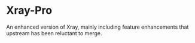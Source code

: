 # Xray-Pro
An enhanced version of Xray, mainly including feature enhancements that upstream has been reluctant to merge.
